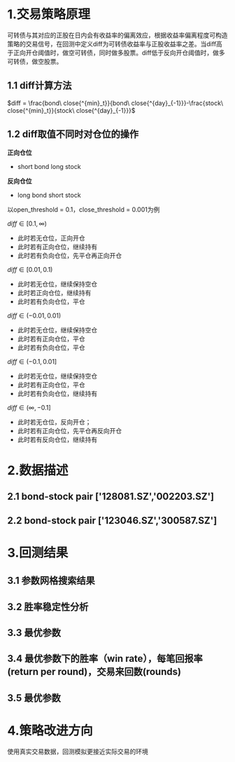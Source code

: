 # 1.交易策略原理

可转债与其对应的正股在日内会有收益率的偏离效应，根据收益率偏离程度可构造策略的交易信号，在回测中定义diff为可转债收益率与正股收益率之差。当diff高于正向开仓阈值时，做空可转债，同时做多股票。diff低于反向开仓阈值时，做多可转债，做空股票。

## 1.1 diff计算方法

$diff = \frac{bond\ close{^{min}_t}}{bond\ close{^{day}_{-1}}}-\frac{stock\ close{^{min}_t}}{stock\ close{^{day}_{-1}}}$

## 1.2 diff取值不同时对仓位的操作

**正向仓位**
* short bond long stock

**反向仓位**
* long bond short stock

以open_threshold = 0.1，close_threshold = 0.001为例

$diff \in [0.1,\infty)$
* 此时若无仓位，正向开仓
* 此时若有正向仓位，继续持有
* 此时若有负向仓位，先平仓再正向开仓

$diff \in [0.01,0.1)$
* 此时若无仓位，继续保持空仓
* 此时若正向仓位，继续持有
* 此时若有负向仓位，平仓

$diff \in (-0.01,0.01)$
* 此时若无仓位，继续保持空仓
* 此时若有正向仓位，平仓
* 此时若有负向仓位，平仓

$diff \in (-0.1,0.01]$
* 此时若无仓位，继续保持空仓
* 此时若有正向仓位，平仓
* 此时若有负向仓位，继续持有

$diff \in (\infty,-0.1]$
* 此时若无仓位，反向开仓；
* 此时若有正向仓位，先平仓再反向开仓
* 此时若有反向仓位，继续持有


# 2.数据描述

## 2.1 bond-stock pair ['128081.SZ','002203.SZ']

## 2.2 bond-stock pair ['123046.SZ','300587.SZ']



# 3.回测结果

## 3.1 参数网格搜索结果

## 3.2 胜率稳定性分析

## 3.3 最优参数

## 3.4 最优参数下的胜率（win rate），每笔回报率(return per round)，交易来回数(rounds)

## 3.5 最优参数


# 4.策略改进方向

使用真实交易数据，回测模拟更接近实际交易的环境